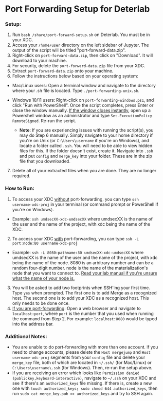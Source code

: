 # Port Forwarding Setup for Deterlab

### Setup:
1. Run ```bash /share/port-forward-setup.sh``` on Deterlab. You must be in your XDC.
2. Access your ```/home/user``` directory on the left sidebar of Jupyter. The output of the script will be titled "port-forward-data.zip".
3. Right-click on ```port-forward-data.zip```, then click on "Download". It will download to your machine.
4. For security, delete the ```port-forward-data.zip``` file from your XDC.
5. Extract ```port-forward-data.zip``` onto your machine.
6. Follow the instructions below based on your operating system:
- Mac/Linux users: Open a terminal window and navigate to the directory where your .sh file is located. Type ```./port-forwarding-unix.sh```.
- Windows 10/11 users: Right-click on ```port-forwarding-windows.ps1```, and click "Run with PowerShell". Once the script completes, press Enter or close the window manually. <ins>If the window closes instantly</ins>, open up a Powershell window as an administrator and type ```Set-ExecutionPolicy RemoteSigned```. Re-run the script.

  - **Note**: If you are experiencing issues with running the script(s), you may do Step 6 manually. Simply navigate to your home directory if you're on Unix (or ```C:\Users\username``` if you're on Windows), and locate a folder called ```.ssh```. You will need to be able to view hidden files for this. If the folder doesn't exist, create it. Navigate into ```.ssh``` and put ```config``` and ```merge_key``` into your folder. These are in the zip file that you downloaded.

7. Delete all of your extracted files when you are done. They are no longer required.

### How to Run:
1. To access your XDC <ins>without</ins> port-forwarding, you can type ```ssh username-xdc-proj``` in your terminal (or command prompt or PowerShell if you're on Windows).
- Example: ```ssh umdsecXX-xdc-umdsecXX``` where umdsecXX is the name of the user and the name of the project, with xdc being the name of the XDC.
2. To access your XDC <ins>with</ins> port-forwarding, you can type ```ssh -L port:node:80 username-xdc-proj```
- Example: ```ssh -L 8080:pathname:80 umdsecXX-xdc-umdsecXX``` where umdsecXX is the name of the user and the name of the project, with xdc being the name of the node. 8080 is an arbitrary number and can be a random four-digit number. node is the name of the materialization's node that you want to connect to. <ins>Read your lab manual if you're unsure what the name of your node is.<ins>
3. You will be asked to add two footprints when SSH'ing your first time. Type ```yes``` when prompted. The first one is to add Merge as a recognized host. The second one is to add your XDC as a recognized host. This only needs to be done once.
4. <ins>If you are port-forwarding</ins>: Open a web browser and navigate to ```localhost:port```, where ```port``` is the number that you used when running the command from Step 2. For example: ```localhost:8080``` would be typed into the address bar. 

### Additional Notes:
- You are unable to do port-forwarding with more than one account. If you need to change accounts, please delete the ```Host mergejump``` and ```Host username-xdc-proj``` segments from your ```config``` file and delete your ```merge_key``` file, both of which are located in ```~/.ssh/``` (for Mac/Linux) or ```C:\Users\username\.ssh``` (for Windows). Then, re-run the setup above.
- If you are receiving an error which looks like ```Permission denied (publickey,keyboard-interactive)```, navigate to ```~/.ssh``` on your XDC and see if there's an ```authorized_keys``` file missing. If there is, create a new one with ```touch authorized_keys; sudo chmod 644 authorized_keys```, then run ```sudo cat merge_key.pub >> authorized_keys``` and try to SSH again.
